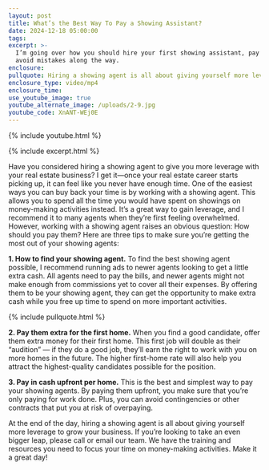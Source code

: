 ```yaml
---
layout: post
title: What’s the Best Way To Pay a Showing Assistant?
date: 2024-12-18 05:00:00
tags:
excerpt: >-
  I’m going over how you should hire your first showing assistant, pay them, and
  avoid mistakes along the way.
enclosure:
pullquote: Hiring a showing agent is all about giving yourself more leverage.
enclosure_type: video/mp4
enclosure_time:
use_youtube_image: true
youtube_alternate_image: /uploads/2-9.jpg
youtube_code: XnANT-WEj0E
---
```

{% include youtube.html %}

{% include excerpt.html %}

Have you considered hiring a showing agent to give you more leverage with your real estate business? I get it—once your real estate career starts picking up, it can feel like you never have enough time. One of the easiest ways you can buy back your time is by working with a showing agent. This allows you to spend all the time you would have spent on showings on money-making activities instead. It’s a great way to gain leverage, and I recommend it to many agents when they’re first feeling overwhelmed. However, working with a showing agent raises an obvious question: How should you pay them? Here are three tips to make sure you’re getting the most out of your showing agents:

**1\. How to find your showing agent.** To find the best showing agent possible, I recommend running ads to newer agents looking to get a little extra cash. All agents need to pay the bills, and newer agents might not make enough from commissions yet to cover all their expenses. By offering them to be your showing agent, they can get the opportunity to make extra cash while you free up time to spend on more important activities.

{% include pullquote.html %}

**2\. Pay them extra for the first home.** When you find a good candidate, offer them extra money for their first home. This first job will double as their “audition” — if they do a good job, they’ll earn the right to work with you on more homes in the future. The higher first-home rate will also help you attract the highest-quality candidates possible for the position.

**3\. Pay in cash upfront per home.** This is the best and simplest way to pay your showing agents. By paying them upfront, you make sure that you’re only paying for work done. Plus, you can avoid contingencies or other contracts that put you at risk of overpaying.

At the end of the day, hiring a showing agent is all about giving yourself more leverage to grow your business. If you’re looking to take an even bigger leap, please call or email our team. We have the training and resources you need to focus your time on money-making activities. Make it a great day!